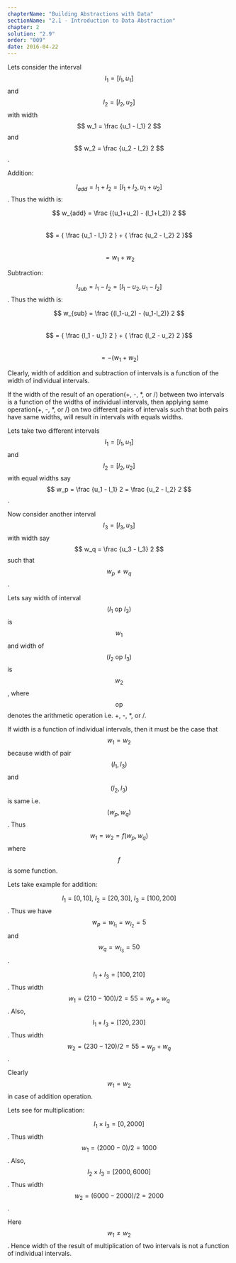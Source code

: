 ```yaml
---
chapterName: "Building Abstractions with Data"
sectionName: "2.1 - Introduction to Data Abstraction"
chapter: 2
solution: "2.9"
order: "009"
date: 2016-04-22
---
```


Lets consider the interval $$ I_1 = [l_1, u_1] $$ and $$ I_2 = [l_2, u_2] $$ with width $$ w_1 = \frac {u_1 - l_1} 2 $$ and $$ w_2 = \frac {u_2 - l_2} 2 $$.

Addition:

$$ I_{add} = I_1 + I_2 = [l_1 + l_2, u_1 + u_2] $$. Thus the width is:

$$ w_{add} = \frac {(u_1+u_2) - (l_1+l_2)} 2 $$        
$$ = { \frac {u_1 - l_1} 2 } + { \frac {u_2 - l_2} 2 }$$        
$$ = w_1 + w_2 $$        

Subtraction:
 
$$ I_{sub} = I_1 - I_2 = [l_1 - u_2, u_1 - l_2] $$. Thus the width is:

$$ w_{sub} = \frac {(l_1-u_2) - (u_1-l_2)} 2 $$        
$$ = { \frac {l_1 - u_1} 2 } + { \frac {l_2 - u_2} 2 }$$        
$$ = - (w_1 + w_2) $$        

Clearly, width of addition and subtraction of intervals is a function of the width of individual intervals.

If the width of the result of an operation(+, -, *, or /) between two intervals is a function of the widths of individual intervals, then 
applying same operation(+, -, *, or /) on two different pairs of intervals such that both pairs have same widths, will result in intervals with 
equals widths. 

Lets take two different intervals $$ I_1 = [l_1, u_1] $$ and $$ I_2 = [l_2, u_2] $$ with equal widths say $$ w_p =  \frac {u_1 - l_1} 2 =  \frac {u_2 - l_2} 2 $$.
  
Now consider another interval $$ I_3 = [l_3, u_3] $$ with width say $$ w_q = \frac {u_3 - l_3} 2 $$ such that $$ w_p \neq w_q $$.
    
Lets say width of interval $$ (I_1 \text{ op } I_3) $$ is $$ w_1 $$ and width of $$ (I_2 \text{ op } I_3) $$ is $$ w_2 $$, where $$ \text{ op } $$
 denotes the arithmetic operation i.e. +, -, *, or /.
 
If width is a function of individual intervals, then it must be the case that $$ w_1 = w_2 $$ because width of pair $$ (I_1, I_3) $$ 
and $$ (I_2, I_3) $$ is same i.e. $$ (w_p, w_q) $$. Thus $$ w_1 = w_2 = f(w_p, w_q) $$ where $$ f $$ is some function.  
  
Lets take example for addition:
  
$$ I_1 = [0, 10], \; I_2 = [20, 30], \; I_3 = [100, 200] $$.
Thus we have $$ w_p = w_{I_1} = w_{I_2} = 5 $$ and $$ w_q = w_{I_3} = 50 $$.       
       
$$ I_1 + I_3 = [100, 210] $$. Thus width $$ w_1 = (210-100)/2 = 55 = w_p + w_q $$.
Also, $$ I_1 + I_3 = [120, 230] $$. Thus width $$ w_2 = (230-120)/2 = 55 = w_p + w_q $$.

Clearly $$ w_1 = w_2 $$ in case of addition operation.

Lets see for multiplication:

$$ I_1 \times I_3 = [0, 2000] $$. Thus width $$ w_1 = (2000-0)/2 = 1000 $$.
Also, $$ I_2 \times I_3 = [2000, 6000] $$. Thus width $$ w_2 = (6000-2000)/2 = 2000 $$.

Here $$ w_1 \neq w_2 $$. Hence width of the result of multiplication of two intervals is not a function of individual intervals.
 

    


      
      